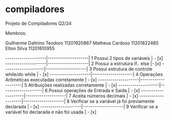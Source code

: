 # compiladores
Projeto de Compiladores Q2/24

Membros:

Guilherme Daltrino Teodoro 11201920867
Matheus Cardoso 11201822485
Elton Silva 11201810955

--------------------|--------------------|
1 Possui 2 tipos de variáveis | - [x]
--------------------|--------------------|
2 Possui a estrutura If.. else |- [x]
--------------------|--------------------|
3 Possui estrutura de controle while/do while | - [x]
--------------------|--------------------|
4 Operações Aritméticas executadas corretamente | - [x]
--------------------|--------------------|
5 Atribuições realizadas corretamente | - [x]
--------------------|--------------------|
6 Possui operações de Entrada e Saída | - [x]
--------------------|--------------------|
7 Aceita números decimais | - [x]
--------------------|--------------------|
8 Verificar se a variável já foi previamente declarada | - [x]
--------------------|--------------------|
9 Verificar se a variável foi declarada e não foi usada | - [x]

